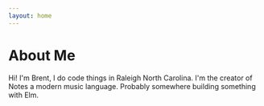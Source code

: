 ```yaml
---
layout: home
---
```

# About Me

Hi! I'm Brent, I do code things in Raleigh North Carolina. I'm the creator of Notes a modern music language. Probably somewhere building something with Elm.

